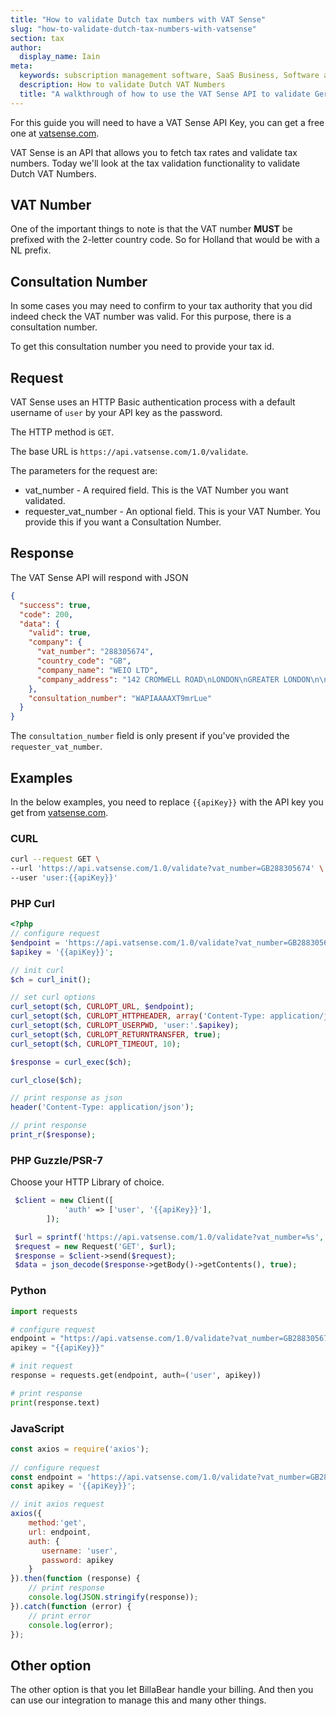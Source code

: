 ```yaml
---
title: "How to validate Dutch tax numbers with VAT Sense"
slug: "how-to-validate-dutch-tax-numbers-with-vatsense"
section: tax
author:
  display_name: Iain
meta:
  keywords: subscription management software, SaaS Business, Software as a Service, BillaBear
  description: How to validate Dutch VAT Numbers
  title: "A walkthrough of how to use the VAT Sense API to validate German VAT numbers"
---
```

For this guide you will need to have a VAT Sense API Key, you can get a free one at [vatsense.com](https://vatsense.com/signup?referral=BILLABEAR).

VAT Sense is an API that allows you to fetch tax rates and validate tax numbers. Today we'll look at the tax validation functionality to validate Dutch VAT Numbers.

## VAT Number

One of the important things to note is that the VAT number **MUST** be prefixed with the 2-letter country code. So for Holland that would be with a NL prefix. 

## Consultation Number

In some cases you may need to confirm to your tax authority that you did indeed check the VAT number was valid. For this purpose, there is a consultation number.

To get this consultation number you need to provide your tax id.

## Request

VAT Sense uses an HTTP Basic authentication process with a default username of `user` by your API key as the password.

The HTTP method is `GET`.

The base URL is `https://api.vatsense.com/1.0/validate`.

The parameters for the request are:

* vat_number - A required field. This is the VAT Number you want validated.
* requester_vat_number - An optional field. This is your VAT Number. You provide this if you want a Consultation Number.

## Response

The VAT Sense API will respond with JSON

```json
{
  "success": true,
  "code": 200,
  "data": {
    "valid": true,
    "company": {
      "vat_number": "288305674",
      "country_code": "GB",
      "company_name": "WEIO LTD",
      "company_address": "142 CROMWELL ROAD\nLONDON\nGREATER LONDON\n\n\nSW7 4EF"
    },
    "consultation_number": "WAPIAAAAXT9mrLue"
  }
}
```

The `consultation_number` field is only present if you've provided the `requester_vat_number`.

## Examples

In the below examples, you need to replace `{{apiKey}}` with the API key you get from [vatsense.com](https://vatsense.com/signup?referral=BILLABEAR).

### CURL

```sh
curl --request GET \
--url 'https://api.vatsense.com/1.0/validate?vat_number=GB288305674' \
--user 'user:{{apiKey}}'
```

### PHP Curl

```php 
<?php
// configure request
$endpoint = 'https://api.vatsense.com/1.0/validate?vat_number=GB288305674';
$apikey = '{{apiKey}}';

// init curl
$ch = curl_init();

// set curl options
curl_setopt($ch, CURLOPT_URL, $endpoint);
curl_setopt($ch, CURLOPT_HTTPHEADER, array('Content-Type: application/json'));
curl_setopt($ch, CURLOPT_USERPWD, 'user:'.$apikey);
curl_setopt($ch, CURLOPT_RETURNTRANSFER, true);
curl_setopt($ch, CURLOPT_TIMEOUT, 10);

$response = curl_exec($ch);

curl_close($ch);

// print response as json
header('Content-Type: application/json');

// print response
print_r($response);
```

### PHP Guzzle/PSR-7

Choose your HTTP Library of choice.

```php
 $client = new Client([
            'auth' => ['user', '{{apiKey}}'],
        ]);

 $url = sprintf('https://api.vatsense.com/1.0/validate?vat_number=%s', $taxId);
 $request = new Request('GET', $url);
 $response = $client->send($request);
 $data = json_decode($response->getBody()->getContents(), true);
```

### Python

```python
import requests

# configure request
endpoint = "https://api.vatsense.com/1.0/validate?vat_number=GB288305674";
apikey = "{{apiKey}}"

# init request
response = requests.get(endpoint, auth=('user', apikey))

# print response
print(response.text)
```

### JavaScript

```js 
const axios = require('axios');
       
// configure request
const endpoint = 'https://api.vatsense.com/1.0/validate?vat_number=GB288305674';
const apikey = '{{apiKey}}';

// init axios request
axios({
    method:'get',
    url: endpoint,
    auth: {
       username: 'user',
       password: apikey
    }
}).then(function (response) {
    // print response
    console.log(JSON.stringify(response));
}).catch(function (error) {
    // print error
    console.log(error);
});
```

## Other option

The other option is that you let BillaBear handle your billing. And then you can use our integration to manage this and many other things.
